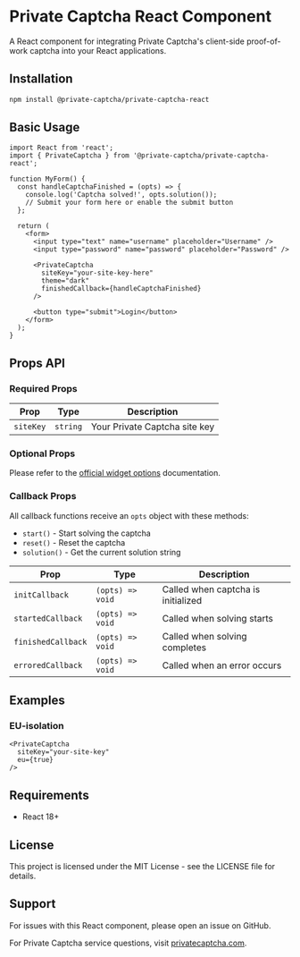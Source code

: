 # Private Captcha React Component

A React component for integrating Private Captcha's client-side proof-of-work captcha into your React applications.

## Installation

```bash
npm install @private-captcha/private-captcha-react
```

## Basic Usage

```tsx
import React from 'react';
import { PrivateCaptcha } from '@private-captcha/private-captcha-react';

function MyForm() {
  const handleCaptchaFinished = (opts) => {
    console.log('Captcha solved!', opts.solution());
    // Submit your form here or enable the submit button
  };

  return (
    <form>
      <input type="text" name="username" placeholder="Username" />
      <input type="password" name="password" placeholder="Password" />

      <PrivateCaptcha
        siteKey="your-site-key-here"
        theme="dark"
        finishedCallback={handleCaptchaFinished}
      />

      <button type="submit">Login</button>
    </form>
  );
}
```

## Props API

### Required Props

| Prop | Type | Description |
|------|------|-------------|
| `siteKey` | `string` | Your Private Captcha site key |

### Optional Props

Please refer to the [official widget options](https://docs.privatecaptcha.com/docs/reference/widget-options/) documentation.

### Callback Props

All callback functions receive an `opts` object with these methods:
- `start()` - Start solving the captcha
- `reset()` - Reset the captcha
- `solution()` - Get the current solution string

| Prop | Type | Description |
|------|------|-------------|
| `initCallback` | `(opts) => void` | Called when captcha is initialized |
| `startedCallback` | `(opts) => void` | Called when solving starts |
| `finishedCallback` | `(opts) => void` | Called when solving completes |
| `erroredCallback` | `(opts) => void` | Called when an error occurs |

## Examples

### EU-isolation

```tsx
<PrivateCaptcha
  siteKey="your-site-key"
  eu={true}
/>
```

## Requirements

- React  18+

## License

This project is licensed under the MIT License - see the LICENSE file for details.

## Support

For issues with this React component, please open an issue on GitHub.

For Private Captcha service questions, visit [privatecaptcha.com](https://privatecaptcha.com).

